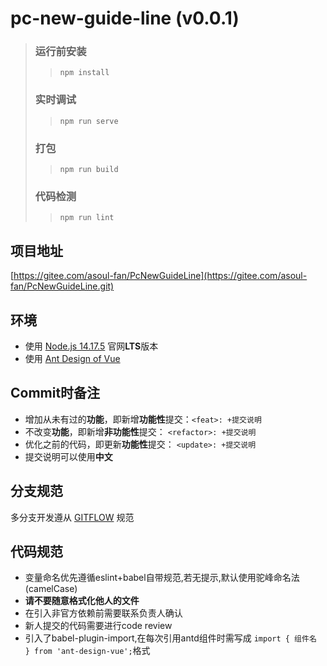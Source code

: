 # pc-new-guide-line (v0.0.1)

>### 运行前安装
>>`npm install`
>### 实时调试
>>`npm run serve`
>### 打包
>>`npm run build`
>### 代码检测
>>`npm run lint`

## 项目地址
[https://gitee.com/asoul-fan/PcNewGuideLine](https://gitee.com/asoul-fan/PcNewGuideLine.git)

## 环境
* 使用 [Node.js 14.17.5](http://nodejs.cn/download/current/) 官网**LTS**版本
* 使用 [Ant Design of Vue](https://www.antdv.com/docs/vue/introduce-cn/)

## Commit时备注
* 增加从未有过的**功能**，即新增**功能性**提交：`<feat>: +提交说明`
* 不改变**功能**，即新增**非功能性**提交： `<refactor>: +提交说明`
* 优化之前的代码，即更新**功能性**提交： `<update>: +提交说明`
* 提交说明可以使用**中文**

## 分支规范
多分支开发遵从 [GITFLOW](https://datasift.github.io/gitflow/IntroducingGitFlow.html#:~:text=GitFlow%20is%20a%20branching%20model,and%20scaling%20the%20development%20team.) 规范

## 代码规范
* 变量命名优先遵循eslint+babel自带规范,若无提示,默认使用驼峰命名法(camelCase)
* **请不要随意格式化他人的文件**
* 在引入非官方依赖前需要联系负责人确认
* 新人提交的代码需要进行code review
* 引入了babel-plugin-import,在每次引用antd组件时需写成 `import { 组件名 } from 'ant-design-vue';`格式
